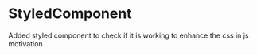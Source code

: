 # StyledComponent
Added styled component to check if it is working to enhance the css in js motivation

